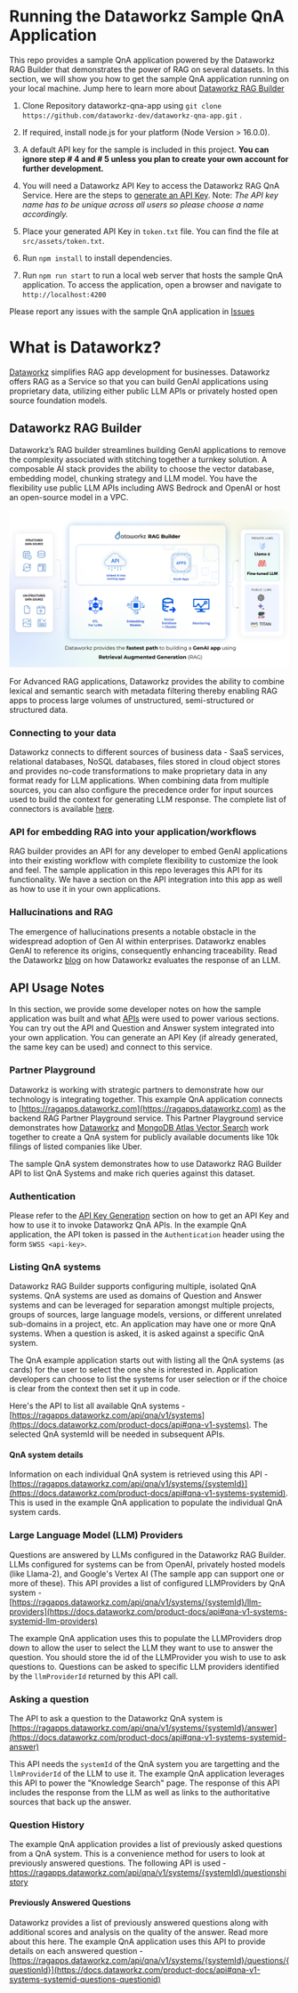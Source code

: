 # Running the Dataworkz Sample QnA Application
This repo provides a sample QnA application powered by the Dataworkz RAG Builder that demonstrates the power of RAG on several datasets. In this section, we will show you how to get the sample QnA application running on your local machine.
Jump here to learn more about [Dataworkz RAG Builder](#what-is-dataworkz)

1. Clone Repository dataworkz-qna-app using `git clone https://github.com/dataworkz-dev/dataworkz-qna-app.git` .

2. If required, install node.js for your platform (Node Version > 16.0.0).
   
3. A default API key for the sample is included in this project. **You can ignore step # 4 and # 5 unless you plan to create your own account for further development.**
   
4. You will need a Dataworkz API Key to access the Dataworkz RAG QnA Service.  Here are the steps to [generate an API Key](https://docs.dataworkz.com/product-docs/api-key-generation/generate-api-key-in-dataworkz).
   Note: *The API key name has to be unique across all users so please choose a name accordingly.*

5. Place your generated API Key in `token.txt` file. 
You can find the file at `src/assets/token.txt`.

6. Run `npm install` to install dependencies.

7. Run `npm run start` to run a local web server that hosts the sample QnA application. To access the application, open a browser and navigate to `http://localhost:4200`
   
Please report any issues with the sample QnA application in [Issues](https://github.com/dataworkz-dev/dataworkz-qna-app/issues) 

# What is Dataworkz?
[Dataworkz](https://dataworkz.com) simplifies RAG app development for businesses. Dataworkz offers RAG as a Service so that you can build GenAI applications using proprietary data, utilizing either public LLM APIs or privately hosted open source foundation models.

## Dataworkz RAG Builder
Dataworkz’s RAG builder streamlines building GenAI applications to remove the complexity associated with stitching together a turnkey solution. A composable AI stack provides the ability to choose the vector database, embedding model, chunking strategy and LLM model. You have the flexibility use public LLM APIs including AWS Bedrock and OpenAI or host an open-source model in a VPC.

![](Dataworkz-RAG-Builder.png)

For Advanced RAG applications, Dataworkz provides the ability to combine lexical and semantic search with metadata filtering thereby enabling RAG apps to process large volumes of unstructured, semi-structured or structured data. 

### Connecting to your data
Dataworkz connects to different sources of business data - SaaS services, relational databases, NoSQL databases, files stored in cloud object stores and provides no-code transformations to make proprietary data in any format ready for LLM applications. When combining data from multiple sources, you can also configure the precedence order for input sources used to build the context for generating LLM response. The complete list of connectors is available [here](https://www.dataworkz.com/connectors/). 

### API for embedding RAG into your application/workflows
RAG builder provides an API for any developer to embed GenAI applications into their existing workflow with complete flexibility to customize the look and feel. The sample application in this repo leverages this API for its functionality. We have a section on the API integration into this app as well as how to use it in your own applications.

### Hallucinations and RAG
The emergence of hallucinations presents a notable obstacle in the widespread adoption of Gen AI within enterprises. Dataworkz enables GenAI to reference its origins, consequently enhancing traceability. Read the Dataworkz  [blog](https://www.dataworkz.com/2023/12/21/how-to-evaluate-response-of-a-rag-empowered-llm/) on how Dataworkz evaluates the response of an LLM.

## API Usage Notes
In this section, we provide some developer notes on how the sample application was built and what [APIs](https://docs.dataworkz.com/product-docs/api) were used to power various sections. You can try out the API and Question and Answer system integrated into your own application. You can generate an API Key (if already generated, the same key can be used) and connect to this service.

### Partner Playground
Dataworkz is working with strategic partners to demonstrate how our technology is integrating together. This example QnA application connects to [https://ragapps.dataworkz.com](https://ragapps.dataworkz.com) as the backend RAG Partner Playground service. This Partner Playground service demonstrates how [Dataworkz](https://www.dataworkz.com) and [MongoDB Atlas Vector Search](https://www.mongodb.com/products/platform/atlas-vector-search) work together to create a QnA system for publicly available documents like 10k filings of listed companies like Uber. 

The sample QnA system demonstrates how to use Dataworkz RAG Builder API to list QnA Systems and make rich queries against this dataset.

### Authentication
Please refer to the [API Key Generation](https://docs.dataworkz.com/product-docs/api-key-generation/generate-api-key-in-dataworkz) section on how to get an API Key and how to use it to invoke Dataworkz QnA APIs. In the example QnA application, the API token is passed in the `Authentication` header using the form `SWSS <api-key>`.

### Listing QnA systems
Dataworkz RAG Builder supports configuring multiple, isolated QnA systems. QnA systems are used as domains of Question and Answer systems and can be leveraged for separation amongst multiple projects, groups of sources, large language models, versions, or different unrelated sub-domains in a project, etc. An application may have one or more QnA systems. When a question is asked, it is asked against a specific QnA system. 

The QnA example application  starts out with listing all the QnA systems (as cards) for the user to select the one she is interested in. Application developers can choose to list the systems for user selection or if the choice is clear from the context then set it up in code. 

Here's the API to list all available QnA systems - [https://ragapps.dataworkz.com/api/qna/v1/systems](https://docs.dataworkz.com/product-docs/api#qna-v1-systems).
The selected QnA systemId will be needed in subsequent APIs.

#### QnA system details
Information on each individual QnA system is retrieved using this API - [https://ragapps.dataworkz.com/api/qna/v1/systems/{systemId}](https://docs.dataworkz.com/product-docs/api#qna-v1-systems-systemid). This is used in the example QnA application to populate the individual QnA system cards.

### Large Language Model (LLM) Providers
Questions are answered by LLMs configured in the Dataworkz RAG Builder. LLMs configured for systems can be from OpenAI, privately hosted models (like Llama-2), and Google's Vertex AI (The sample app can support one or more of these). This API provides a list of configured LLMProviders by QnA system - [https://ragapps.dataworkz.com/api/qna/v1/systems/{systemId}/llm-providers](https://docs.dataworkz.com/product-docs/api#qna-v1-systems-systemid-llm-providers)

The example QnA application uses this to populate the LLMProviders drop down to allow the user to select the LLM they want to use to answer the question.
You should store the id of the LLMProvider you wish to use to ask questions to. Questions can be asked to specific LLM providers identified by the `llmProviderId` returned by this API call.

### Asking a question
The API to ask a question to the Dataworkz QnA system is [https://ragapps.dataworkz.com/api/qna/v1/systems/{systemId}/answer](https://docs.dataworkz.com/product-docs/api#qna-v1-systems-systemid-answer)

This API needs the `systemId` of the QnA system you are targetting and the `llmProviderId` of the LLM to use it. The example QnA application leverages this API to power the "Knowledge Search" page. The response of this API includes the response from the LLM as well as links to the authoritative sources that back up the answer.

### Question History
The example QnA application provides a list of previously asked questions from a QnA system. This is a convenience method for users to look at previously answered questions. The following API is used - [https://ragapps.dataworkz.com/api/qna/v1/systems/{systemId)/questionshistory](https://docs.dataworkz.com/product-docs/api#qna-v1-systems-systemid-history)

#### Previously Answered Questions 
Dataworkz provides a list of previously answered questions along with additional scores and analysis on the quality of the answer. Read more about this here. The example QnA application uses this API to provide details on each answered question - [https://ragapps.dataworkz.com/api/qna/v1/systems/{systemId}/questions/{questionId}](https://docs.dataworkz.com/product-docs/api#qna-v1-systems-systemid-questions-questionid)



